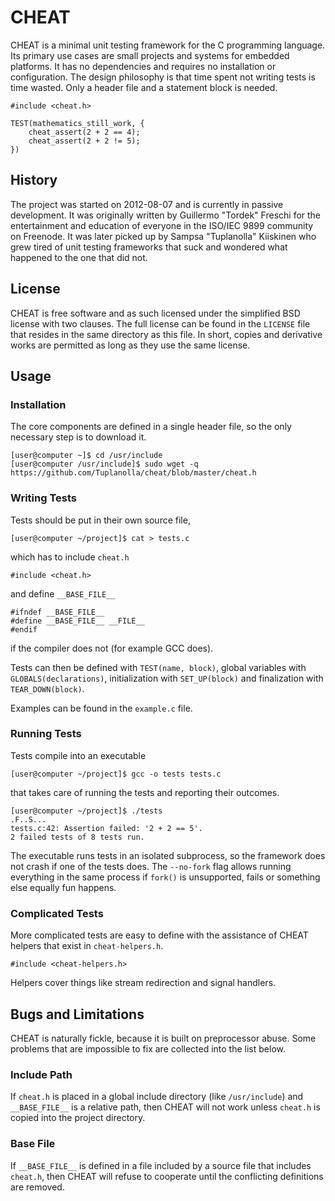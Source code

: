 # CHEAT

CHEAT is a minimal unit testing framework for the C programming language.
Its primary use cases are small projects and systems for embedded platforms.
It has no dependencies and requires no installation or configuration.
The design philosophy is that time spent not writing tests is time wasted.
Only a header file and a statement block is needed.

    #include <cheat.h>

    TEST(mathematics_still_work, {
        cheat_assert(2 + 2 == 4);
        cheat_assert(2 + 2 != 5);
    })

## History

The project was started on 2012-08-07 and
 is currently in passive development.
It was originally written by Guillermo "Tordek" Freschi for
 the entertainment and education of everyone in
 the ISO/IEC 9899 community on Freenode.
It was later picked up by Sampsa "Tuplanolla" Kiiskinen who
 grew tired of unit testing frameworks that suck and
 wondered what happened to the one that did not.

## License

CHEAT is free software and as such
 licensed under the simplified BSD license with two clauses.
The full license can be found in the `LICENSE` file that
 resides in the same directory as this file.
In short, copies and derivative works are permitted
 as long as they use the same license.

## Usage

### Installation

The core components are defined in a single header file, so
 the only necessary step is to download it.

    [user@computer ~]$ cd /usr/include
    [user@computer /usr/include]$ sudo wget -q https://github.com/Tuplanolla/cheat/blob/master/cheat.h

### Writing Tests

Tests should be put in their own source file,

    [user@computer ~/project]$ cat > tests.c

 which has to include `cheat.h`

    #include <cheat.h>

 and define `__BASE_FILE__`

    #ifndef __BASE_FILE__
    #define __BASE_FILE__ __FILE__
    #endif

 if the compiler does not (for example GCC does).

Tests can then be defined with `TEST(name, block)`,
 global variables with `GLOBALS(declarations)`,
 initialization with `SET_UP(block)` and
 finalization with `TEAR_DOWN(block)`.

Examples can be found in
 the `example.c` file.

### Running Tests

Tests compile into an executable

    [user@computer ~/project]$ gcc -o tests tests.c

 that takes care of running the tests and reporting their outcomes.

    [user@computer ~/project]$ ./tests
    .F..S...
    tests.c:42: Assertion failed: '2 + 2 == 5'.
    2 failed tests of 8 tests run.

The executable runs tests in
 an isolated subprocess, so
 the framework does not crash if
 one of the tests does.
The `--no-fork` flag allows
 running everything in the same process if
 `fork()` is unsupported, fails or
 something else equally fun happens.

### Complicated Tests

More complicated tests are easy to define with
 the assistance of CHEAT helpers that
 exist in `cheat-helpers.h`.

    #include <cheat-helpers.h>

Helpers cover things like
 stream redirection and
 signal handlers.

## Bugs and Limitations

CHEAT is naturally fickle, because
 it is built on preprocessor abuse.
Some problems that are impossible to fix are
 collected into the list below.

### Include Path

If `cheat.h` is placed in a global include directory (like `/usr/include`) and
 `__BASE_FILE__` is a relative path, then
 CHEAT will not work unless
 `cheat.h` is copied into the project directory.

### Base File

If `__BASE_FILE__` is defined in a file
 included by a source file that includes `cheat.h`, then
 CHEAT will refuse to cooperate until
 the conflicting definitions are removed.
